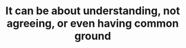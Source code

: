 ---
title: It can be about understanding, not agreeing, or even having common ground
tags: human resilience
---